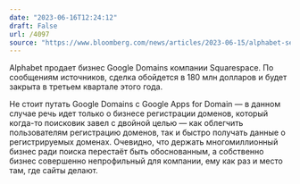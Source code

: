```yaml
---
date: "2023-06-16T12:24:12"
draft: False
url: /4097
source: "https://www.bloomberg.com/news/articles/2023-06-15/alphabet-selling-google-domains-assets-to-squarespace"
---
```


Alphabet продает бизнес Google Domains компании Squarespace. По сообщениям источников, сделка обойдется в 180 млн долларов и будет закрыта в третьем квартале этого года.

Не стоит путать Google Domains с Google Apps for Domain — в данном случае речь идет только о бизнесе регистрации доменов, который когда-то поисковик завел с двойной целью — как облегчить пользователям регистрацию доменов, так и быстро получать данные о регистрируемых доменах. Очевидно, что держать многомиллионный бизнес ради поиска перестаёт быть обоснованным, а собственно бизнес совершенно непрофильный для компании, ему как раз и место там, где сайты делают.
